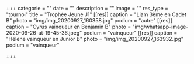 +++
categorie = ""
date = ""
description = ""
image = ""
res_type = "tournoi"
title = "Trophée Jeune J1"
[[res]]
caption = "Liam 3ème en Cadet B"
photo = "img/img_20200927_160358.jpg"
podium = "autre"
[[res]]
caption = "Cyrus vainqueur en Benjamin B"
photo = "img/whatsapp-image-2020-09-26-at-19-45-36.jpeg"
podium = "vainqueur"
[[res]]
caption = "Hélène vainqueur en Junior B"
photo = "img/img_20200927_163932.jpg"
podium = "vainqueur"

+++
